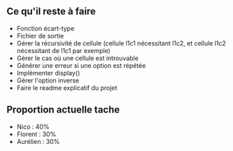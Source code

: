 ## Ce qu'il reste à faire
- Fonction écart-type
- Fichier de sortie
- Gérer la récursivité de cellule (cellule l1c1 nécessitant l1c2, et cellule l1c2 nécessitant de l1c1 par exemple)
- Gérer le cas où une cellule est introuvable
- Générer une erreur si une option est répétée
- Implémenter display()
- Gérer l'option inverse
- Faire le readme explicatif du projet

## Proportion actuelle tache
- Nico : 40%
- Florent : 30%
- Aurélien : 30%

